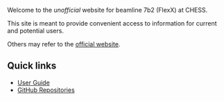 Welcome to the _unofficial_ website for beamline 7b2 (FlexX) at CHESS.

This site is meant to provide convenient access to information for current and potential users. 

Others may refer to the [official website](https://www.chess.cornell.edu/macchess/mx).

## Quick links

- [User Guide](https://flexxbeamline.github.io/user_guide)
- [GitHub Repositories](https://github.com/FlexXBeamline)
